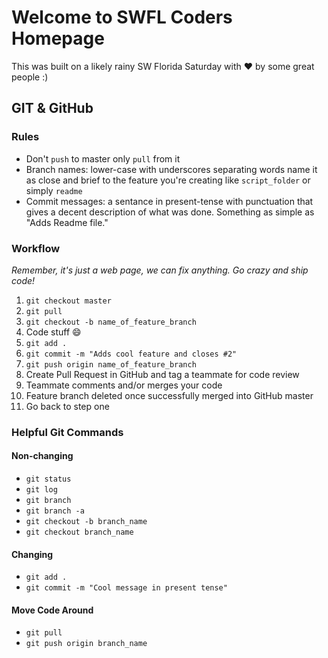 # Welcome to SWFL Coders Homepage
This was built on a likely rainy SW Florida Saturday with :heart: by some great people :)

## GIT & GitHub
### Rules
- Don't `push` to master only `pull` from it
- Branch names: lower-case with underscores separating words name it as close and brief to the feature you're creating like `script_folder` or simply `readme`
- Commit messages: a sentance in present-tense with punctuation that gives a decent description of what was done. Something as simple as "Adds Readme file."

### Workflow
_Remember, it's just a web page, we can fix anything. Go crazy and ship code!_

1. `git checkout master`
2. `git pull`
3. `git checkout -b name_of_feature_branch`
4. Code stuff :smile:
5. `git add .`
6. `git commit -m "Adds cool feature and closes #2"`
7. `git push origin name_of_feature_branch`
8. Create Pull Request in GitHub and tag a teammate for code review
9. Teammate comments and/or merges your code
10. Feature branch deleted once successfully merged into GitHub master
11. Go back to step one

### Helpful Git Commands
#### Non-changing
- `git status`
- `git log`
- `git branch`
- `git branch -a`
- `git checkout -b branch_name`
- `git checkout branch_name`

#### Changing
- `git add .`
- `git commit -m "Cool message in present tense"`

#### Move Code Around
- `git pull`
- `git push origin branch_name`

